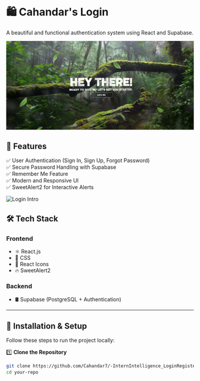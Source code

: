 # 🛍️ Cahandar's Login
A beautiful and functional authentication system using React and Supabase.

![Login Intro](public/login_register_intro.png)

## 🚀 Features
✅ User Authentication (Sign In, Sign Up, Forgot Password)  
✅ Secure Password Handling with Supabase  
✅ Remember Me Feature  
✅ Modern and Responsive UI  
✅ SweetAlert2 for Interactive Alerts  

![Login Intro](public/login_register_2.png)

## 🛠️ Tech Stack

### Frontend
- ⚛️ React.js  
- 🎨 CSS  
- 🧩 React Icons  
- 🔥 SweetAlert2  

### Backend
- 🛢️ Supabase (PostgreSQL + Authentication)  

---

## 🔧 Installation & Setup
Follow these steps to run the project locally:

1️⃣ **Clone the Repository**  
```sh
git clone https://github.com/Cahandar7/-InternIntelligence_LoginRegister  
cd your-repo

